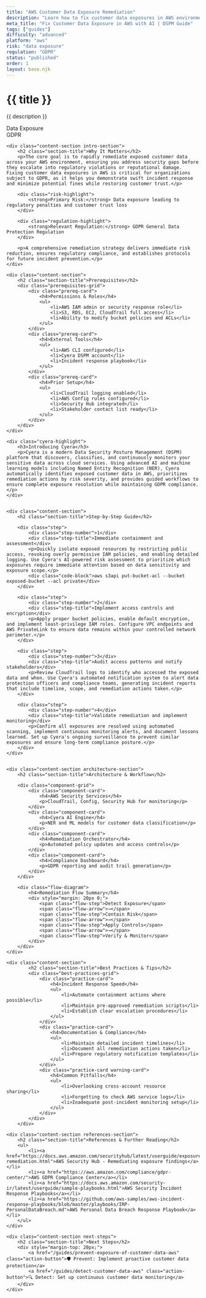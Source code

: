 ```yaml
---
title: "AWS Customer Data Exposure Remediation"
description: "Learn how to fix customer data exposures in AWS environments. Follow step-by-step guidance for GDPR compliance and secure remediation."
meta_title: "Fix Customer Data Exposure in AWS with AI | DSPM Guide"
tags: ["guides"]
difficulty: "advanced"
platform: "aws"
risk: "data exposure"
regulation: "GDPR"
status: "published"
order: 1
layout: base.njk
---
```


<div class="container">
    <div class="header">
        <h1>{{ title }}</h1>
        <p>{{ description }}</p>
        <div class="badge">Data Exposure</div>
        <div class="badge regulation">GDPR</div>
    </div>

    <div class="content-section intro-section">
        <h2 class="section-title">Why It Matters</h2>
        <p>The core goal is to rapidly remediate exposed customer data across your AWS environment, ensuring you address security gaps before they escalate into regulatory violations or reputational damage. Fixing customer data exposures in AWS is critical for organizations subject to GDPR, as it helps you demonstrate swift incident response and minimize potential fines while restoring customer trust.</p>
        
        <div class="risk-highlight">
            <strong>Primary Risk:</strong> Data exposure leading to regulatory penalties and customer trust loss
        </div>
        
        <div class="regulation-highlight">
            <strong>Relevant Regulation:</strong> GDPR General Data Protection Regulation
        </div>
        
        <p>A comprehensive remediation strategy delivers immediate risk reduction, ensures regulatory compliance, and establishes protocols for future incident prevention.</p>
    </div>

    <div class="content-section">
        <h2 class="section-title">Prerequisites</h2>
        <div class="prerequisites-grid">
            <div class="prereq-card">
                <h4>Permissions & Roles</h4>
                <ul>
                    <li>AWS IAM admin or security response role</li>
                    <li>S3, RDS, EC2, CloudTrail full access</li>
                    <li>Ability to modify bucket policies and ACLs</li>
                </ul>
            </div>
            <div class="prereq-card">
                <h4>External Tools</h4>
                <ul>
                    <li>AWS CLI configured</li>
                    <li>Cyera DSPM account</li>
                    <li>Incident response playbook</li>
                </ul>
            </div>
            <div class="prereq-card">
                <h4>Prior Setup</h4>
                <ul>
                    <li>CloudTrail logging enabled</li>
                    <li>AWS Config rules configured</li>
                    <li>Security Hub integrated</li>
                    <li>Stakeholder contact list ready</li>
                </ul>
            </div>
        </div>
    </div>
	
    <div class="cyera-highlight">
        <h3>Introducing Cyera</h3>
        <p>Cyera is a modern Data Security Posture Management (DSPM) platform that discovers, classifies, and continuously monitors your sensitive data across cloud services. Using advanced AI and machine learning models including Named Entity Recognition (NER), Cyera automatically identifies exposed customer data in AWS, prioritizes remediation actions by risk severity, and provides guided workflows to ensure complete exposure resolution while maintaining GDPR compliance.</p>
    </div>
	

    <div class="content-section">
        <h2 class="section-title">Step-by-Step Guide</h2>
        
        <div class="step">
            <div class="step-number">1</div>
            <div class="step-title">Immediate containment and assessment</div>
            <p>Quickly isolate exposed resources by restricting public access, revoking overly permissive IAM policies, and enabling detailed logging. Use Cyera's AI-powered risk assessment to prioritize which exposures require immediate attention based on data sensitivity and exposure scope.</p>
            <div class="code-block">aws s3api put-bucket-acl --bucket exposed-bucket --acl private</div>
        </div>

        <div class="step">
            <div class="step-number">2</div>
            <div class="step-title">Implement access controls and encryption</div>
            <p>Apply proper bucket policies, enable default encryption, and implement least-privilege IAM roles. Configure VPC endpoints and AWS PrivateLink to ensure data remains within your controlled network perimeter.</p>
        </div>

        <div class="step">
            <div class="step-number">3</div>
            <div class="step-title">Audit access patterns and notify stakeholders</div>
            <p>Review CloudTrail logs to identify who accessed the exposed data and when. Use Cyera's automated notification system to alert data protection officers and compliance teams, generating incident reports that include timeline, scope, and remediation actions taken.</p>
        </div>

        <div class="step">
            <div class="step-number">4</div>
            <div class="step-title">Validate remediation and implement monitoring</div>
            <p>Confirm all exposures are resolved using automated scanning, implement continuous monitoring alerts, and document lessons learned. Set up Cyera's ongoing surveillance to prevent similar exposures and ensure long-term compliance posture.</p>
        </div>
    </div>


    <div class="content-section architecture-section">
        <h2 class="section-title">Architecture & Workflow</h2>
        
        <div class="component-grid">
            <div class="component-card">
                <h4>AWS Security Services</h4>
                <p>CloudTrail, Config, Security Hub for monitoring</p>
            </div>
            <div class="component-card">
                <h4>Cyera AI Engine</h4>
                <p>NER and ML models for customer data classification</p>
            </div>
            <div class="component-card">
                <h4>Remediation Orchestrator</h4>
                <p>Automated policy updates and access controls</p>
            </div>
            <div class="component-card">
                <h4>Compliance Dashboard</h4>
                <p>GDPR reporting and audit trail generation</p>
            </div>
        </div>

        <div class="flow-diagram">
            <h4>Remediation Flow Summary</h4>
            <div style="margin: 20px 0;">
                <span class="flow-step">Detect Exposure</span>
                <span class="flow-arrow">→</span>
                <span class="flow-step">Contain Risk</span>
                <span class="flow-arrow">→</span>
                <span class="flow-step">Apply Controls</span>
                <span class="flow-arrow">→</span>
                <span class="flow-step">Verify & Monitor</span>
            </div>
        </div>
    </div>

	<div class="content-section">
	        <h2 class="section-title">Best Practices & Tips</h2>
	        <div class="best-practices-grid">
	            <div class="practice-card">
	                <h4>Incident Response Speed</h4>
	                <ul>
	                    <li>Automate containment actions where possible</li>
	                    <li>Maintain pre-approved remediation scripts</li>
	                    <li>Establish clear escalation procedures</li>
	                </ul>
	            </div>
	            <div class="practice-card">
	                <h4>Documentation & Compliance</h4>
	                <ul>
	                    <li>Maintain detailed incident timelines</li>
	                    <li>Document all remediation actions taken</li>
	                    <li>Prepare regulatory notification templates</li>
	                </ul>
	            </div>
	            <div class="practice-card warning-card">
	                <h4>Common Pitfalls</h4>
	                <ul>
	                    <li>Overlooking cross-account resource sharing</li>
	                    <li>Forgetting to check AWS service logs</li>
	                    <li>Inadequate post-incident monitoring setup</li>
	                </ul>
	            </div>
	        </div>
	    </div>

    <div class="content-section references-section">
        <h2 class="section-title">References & Further Reading</h2>
        <ul>
            <li><a href="https://docs.aws.amazon.com/securityhub/latest/userguide/exposures-remediation.html">AWS Security Hub - Remediating exposure findings</a></li>
            <li><a href="https://aws.amazon.com/compliance/gdpr-center/">AWS GDPR Compliance Center</a></li>
            <li><a href="https://docs.aws.amazon.com/security-ir/latest/userguide/sample-playbooks.html">AWS Security Incident Response Playbooks</a></li>
            <li><a href="https://github.com/aws-samples/aws-incident-response-playbooks/blob/master/playbooks/IRP-PersonalDataBreach.md">AWS Personal Data Breach Response Playbook</a></li>
        </ul>
    </div>

    <div class="content-section next-steps">
        <h2 class="section-title">Next Steps</h2>
        <div style="margin-top: 20px;">
            <a href="/guides/prevent-exposure-of-customer-data-aws" class="action-button">🛡️ Prevent: Implement proactive customer data protection</a>
            <a href="/guides/detect-customer-data-aws" class="action-button">🔍 Detect: Set up continuous customer data monitoring</a>
        </div>
    </div>
</div>